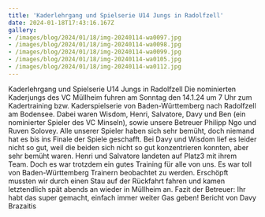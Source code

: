 ```yaml
---
title: 'Kaderlehrgang und Spielserie U14 Jungs in Radolfzell'
date: 2024-01-18T17:43:16.167Z
gallery:
- /images/blog/2024/01/18/img-20240114-wa0097.jpg
- /images/blog/2024/01/18/img-20240114-wa0098.jpg
- /images/blog/2024/01/18/img-20240114-wa0099.jpg
- /images/blog/2024/01/18/img-20240114-wa0105.jpg
- /images/blog/2024/01/18/img-20240114-wa0112.jpg
---
```

Kaderlehrgang und Spielserie U14 Jungs in Radolfzell
Die nominierten Kaderjungs des VC Müllheim fuhren am Sonntag den 14.1.24 um 7 Uhr zum Kadertraining bzw. Kaderspielserie von Baden-Württemberg nach Radolfzell am Bodensee. Dabei waren Wisdom, Henri, Salvatore, Davy und Ben (ein nominierter Spieler des VC Minseln), sowie unsere Betreuer Philipp Ngo und Ruven Solovey. 
Alle unserer Spieler haben sich sehr bemüht, doch niemand hat es bis ins Finale der Spiele geschafft. Bei Davy und Wisdom lief es leider nicht so gut, weil die beiden sich nicht so gut konzentrieren konnten, aber sehr bemüht waren. Henri und Salvatore landeten auf Platz3 mit ihrem Team. Doch es war trotzdem ein gutes Training für alle von uns. Es war toll von Baden-Württemberg Trainern beobachtet zu werden. 
Erschöpft mussten wir durch einen Stau auf der Rückfahrt fahren und kamen letztendlich spät abends an wieder in Müllheim an. 
Fazit der Betreuer: Ihr habt das super gemacht, einfach immer weiter Gas geben!
Bericht von Davy Brazaitis 
